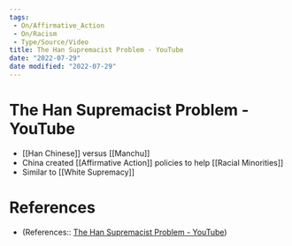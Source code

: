```yaml
---
tags:
 - On/Affirmative_Action
 - On/Racism
 - Type/Source/Video
title: The Han Supremacist Problem - YouTube
date: "2022-07-29"
date modified: "2022-07-29"
---
```


# The Han Supremacist Problem - YouTube
- [[Han Chinese]] versus [[Manchu]]
- China created [[Affirmative Action]] policies to help [[Racial Minorities]]
- Similar to [[White Supremacy]]

# References
- (References:: [The Han Supremacist Problem - YouTube](https://www.youtube.com/watch?v=kRr0-reOhQw))
